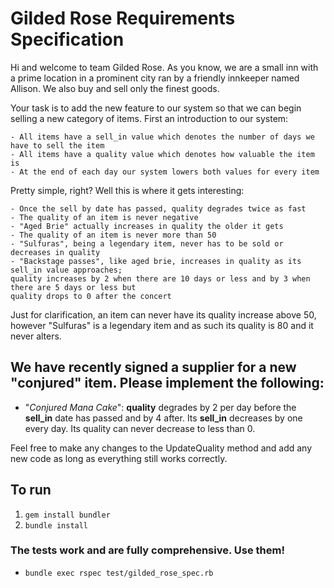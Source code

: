# Gilded Rose Requirements Specification

Hi and welcome to team Gilded Rose. As you know, we are a small inn with a prime location in a
prominent city ran by a friendly innkeeper named Allison. We also buy and sell only the finest goods.

Your task is to add the new feature to our system so that
we can begin selling a new category of items. First an introduction to our system:

	- All items have a sell_in value which denotes the number of days we have to sell the item
	- All items have a quality value which denotes how valuable the item is
	- At the end of each day our system lowers both values for every item

Pretty simple, right? Well this is where it gets interesting:

	- Once the sell by date has passed, quality degrades twice as fast
	- The quality of an item is never negative
	- "Aged Brie" actually increases in quality the older it gets
	- The quality of an item is never more than 50
	- "Sulfuras", being a legendary item, never has to be sold or decreases in quality
	- "Backstage passes", like aged brie, increases in quality as its sell_in value approaches;
	quality increases by 2 when there are 10 days or less and by 3 when there are 5 days or less but
	quality drops to 0 after the concert

Just for clarification, an item can never have its quality increase above 50, however "Sulfuras" is a
legendary item and as such its quality is 80 and it never alters.

## We have recently signed a supplier for a new "conjured" item. Please implement the following:

  - "*Conjured Mana Cake*": **quality** degrades by 2 per day before the **sell_in**
  date has passed and by 4 after. Its **sell_in** decreases by one every day. Its quality can never decrease to less than 0.

Feel free to make any changes to the UpdateQuality method and add any new code as long as everything
still works correctly.

## To run

1. `gem install bundler`
2. `bundle install`

### The tests work and are fully comprehensive. Use them!
- `bundle exec rspec test/gilded_rose_spec.rb` 
